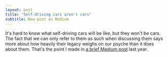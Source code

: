 ```yaml
---
layout: post
title: "Self-driving cars aren't cars"
subtitle: New post on Medium
---
```



It's hard to know what self-driving cars will be like, but they won't be cars. The fact that we can only 
refer to them as such when discussing them says more about how heavily their legacy weighs on our psyche than it does about them.
That's the point I made in [a brief Medium post](https://medium.com/@christianmondorf/self-driving-cars-arent-cars-4d849085dd41) last year.
